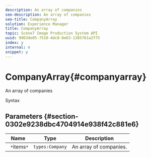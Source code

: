```yaml
---
description: An array of companies
seo-description: An array of companies
seo-title: CompanyArray
solution: Experience Manager
title: CompanyArray
topic: Scene7 Image Production System API
uuid: 9963de05-7510-4dc8-8e63-1385761a2f75
index: y
internal: n
snippet: y
---
```


# CompanyArray{#companyarray}

An array of companies

 Syntax 

## Parameters {#section-0302e9238dbc4704914e938f42c881e6}

|  Name  | Type  | Description  |
|---|---|---|
|  ` *`items`*`  | `types:Company`  | An array of companies.  |

